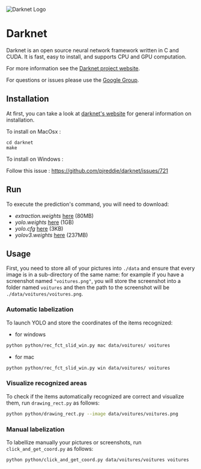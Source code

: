 ![Darknet Logo](http://pjreddie.com/media/files/darknet-black-small.png)

# Darknet #
Darknet is an open source neural network framework written in C and CUDA. It is fast, easy to install, and supports CPU and GPU computation.

For more information see the [Darknet project website](http://pjreddie.com/darknet).

For questions or issues please use the [Google Group](https://groups.google.com/forum/#!forum/darknet).

## Installation

At first, you can take a look at [darknet's website](https://pjreddie.com/darknet/install/) for general information on installation.

To install on MacOsx :
```
cd darknet
make
```

To install on Windows :

Follow this issue : https://github.com/pjreddie/darknet/issues/721

## Run

To execute the prediction's command, you will need to download: 
- *extraction.weights* [here](http://pjreddie.com/media/files/extraction.weights) (80MB)
- *yolo.weights* [here](http://pjreddie.com/media/files/yolo.weights) (1GB)
- *yolo.cfg* [here](https://raw.githubusercontent.com/cvjena/darknet/master/cfg/yolo.cfg) (3KB)
- *yolov3.weights* [here](https://pjreddie.com/media/files/yolov3.weights) (237MB)

## Usage

First, you need to store all of your pictures into `./data` and ensure that every image is in a sub-directory of the same name: for example if you have a screenshot named `"voitures.png"`, you will store the screenshot into a folder named `voitures` and then the path to the screenshot will be `./data/voitures/voitures.png`.

### Automatic labelization

To launch YOLO and store the coordinates of the items recognized:
* for windows
```bash
python python/rec_fct_slid_win.py mac data/voitures/ voitures
```
* for mac
```bash
python python/rec_fct_slid_win.py win data/voitures/ voitures
```

### Visualize recognized areas

To check if the items automatically recognized are correct and visualize them, run `drawing_rect.py` as follows:
```bash
python python/drawing_rect.py --image data/voitures/voitures.png
```

### Manual labelization

To labellize manually your pictures or screenshots, run `click_and_get_coord.py` as follows:
```bash
python python/click_and_get_coord.py data/voitures/voitures voitures
```

